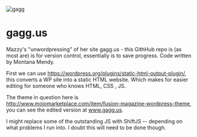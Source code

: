 ![gagg](https://getprowl.com/assets/images/gagg.png)
# gagg.us
Mazzy's "unwordpressing" of her site gagg.us - this GithHub repo is (as most are) is for version control, essentially is to save progress. Code written by Montana Mendy.

First we can use https://wordpress.org/plugins/static-html-output-plugin/, this converts a WP site into a static HTML website. Which makes for easier editing for someone who knows HTML, CSS , JS. 

The theme in question here is http://www.mojomarketplace.com/item/fusion-magazine-wordpress-theme, you can see the edited version at www.gagg.us.

I might replace some of the outstanding JS with ShiftJS -- depending on what problems I run into. I doubt this will need to be done though.

